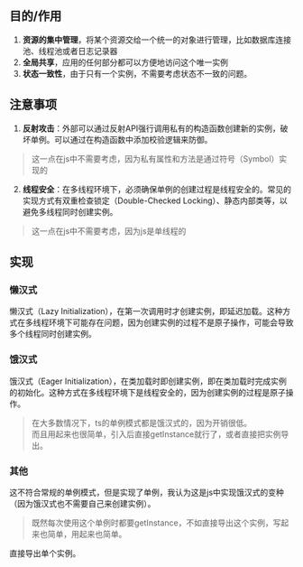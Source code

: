 ## 目的/作用

1. **资源的集中管理**，将某个资源交给一个统一的对象进行管理，比如数据库连接池、线程池或者日志记录器
2. **全局共享**，应用的任何部分都可以方便地访问这个唯一实例
3. **状态一致性**，由于只有一个实例，不需要考虑状态不一致的问题。



## 注意事项

1. **反射攻击**：外部可以通过反射API强行调用私有的构造函数创建新的实例，破坏单例。可以通过在构造函数中添加校验逻辑来防御。  
> 这一点在js中不需要考虑，因为私有属性和方法是通过符号（Symbol）实现的

2. **线程安全**：在多线程环境下，必须确保单例的创建过程是线程安全的。常见的实现方式有双重检查锁定（Double-Checked Locking）、静态内部类等，以避免多线程同时创建实例。  
> 这一点在js中不需要考虑，因为js是单线程的


## 实现
### 懒汉式
懒汉式（Lazy Initialization），在第一次调用时才创建实例，即延迟加载。这种方式在多线程环境下可能存在问题，因为创建实例的过程不是原子操作，可能会导致多个线程同时创建实例。  

### 饿汉式
饿汉式（Eager Initialization），在类加载时即创建实例，即在类加载时完成实例的初始化。这种方式在多线程环境下是线程安全的，因为创建实例的过程是原子操作。 

> 在大多数情况下，ts的单例模式都是饿汉式的，因为开销很低。  
> 而且用起来也很简单，引入后直接getInstance就行了，或者直接把实例导出。


### 其他
这不符合常规的单例模式，但是实现了单例，我认为这是js中实现饿汉式的变种（因为饿汉式也不需要自己来创建实例）。  
> 既然每次使用这个单例时都要getInstance，不如直接导出这个实例，写起来也简单，用起来也简单。  

直接导出单个实例。  